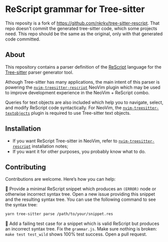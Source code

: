 # ReScript grammar for Tree-sitter

This reposity is a fork of https://github.com/nkrkv/tree-sitter-rescript. That repo doesn't commit the generated tree-sitter code, which some projects need. This repo should be the same as the original, only with that generated code committed.

## About


This repository contains a parser definition of the [ReScript](https://rescript-lang.org/) language for the [Tree-sitter](https://tree-sitter.github.io/tree-sitter/) parser generator tool.

Athough Tree-sitter has many applications, the main intent of this parser is powering the [`nvim-treesitter-rescript`](https://github.com/nkrkv/nvim-tree-sitter-rescript/) NeoVim plugin which may be used to improve development experience in the NeoVim + ReScript combo.

Queries for text objects are also included which help you to navigate, select, and modify ReScript code syntactically. For NeoVim, the [`nvim-treesitter-textobjects`](https://github.com/nvim-treesitter/nvim-treesitter-textobjects) plugin is required to use Tree-sitter text objects.

## Installation

- If you want ReScript Tree-sitter in NeoVim, refer to [`nvim-treesitter-rescript`](https://github.com/nkrkv/nvim-tree-sitter-rescript/) installation notes;
- If you want it for other purposes, you probably know what to do.

## Contributing

Contributions are welcome. Here’s how you can help:

🙂 Provide a minimal ReScript snippet which produces an `(ERROR)` node or otherwise incorrect syntax tree. Open a new issue providing this snippet and the resulting syntax tree. You can use the following command to see the syntax tree:

```bash
yarn tree-sitter parse /path/to/your/snippet.res
```

🤩 Add a failing test case for a snippet which is valid ReScript but produces an incorrect syntax tree. Fix the `grammar.js`. Make sure nothing is broken: `make test test_wild` shows 100% test success. Open a pull request.
